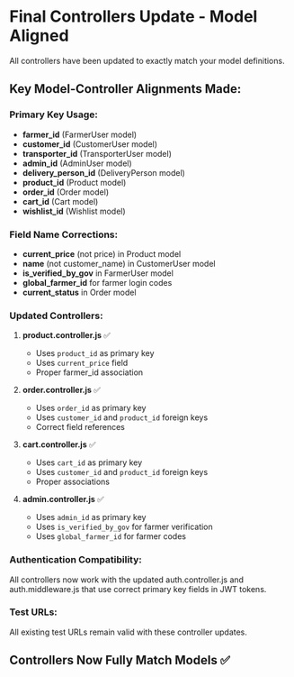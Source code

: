 # Final Controllers Update - Model Aligned

All controllers have been updated to exactly match your model definitions.

## Key Model-Controller Alignments Made:

### Primary Key Usage:
- **farmer_id** (FarmerUser model)
- **customer_id** (CustomerUser model) 
- **transporter_id** (TransporterUser model)
- **admin_id** (AdminUser model)
- **delivery_person_id** (DeliveryPerson model)
- **product_id** (Product model)
- **order_id** (Order model)
- **cart_id** (Cart model)
- **wishlist_id** (Wishlist model)

### Field Name Corrections:
- **current_price** (not price) in Product model
- **name** (not customer_name) in CustomerUser model
- **is_verified_by_gov** in FarmerUser model
- **global_farmer_id** for farmer login codes
- **current_status** in Order model

### Updated Controllers:

1. **product.controller.js** ✅
   - Uses `product_id` as primary key
   - Uses `current_price` field
   - Proper farmer_id association

2. **order.controller.js** ✅
   - Uses `order_id` as primary key
   - Uses `customer_id` and `product_id` foreign keys
   - Correct field references

3. **cart.controller.js** ✅
   - Uses `cart_id` as primary key
   - Uses `customer_id` and `product_id` foreign keys
   - Proper associations

4. **admin.controller.js** ✅
   - Uses `admin_id` as primary key
   - Uses `is_verified_by_gov` for farmer verification
   - Uses `global_farmer_id` for farmer codes

### Authentication Compatibility:
All controllers now work with the updated auth.controller.js and auth.middleware.js that use correct primary key fields in JWT tokens.

### Test URLs:
All existing test URLs remain valid with these controller updates.

## Controllers Now Fully Match Models ✅